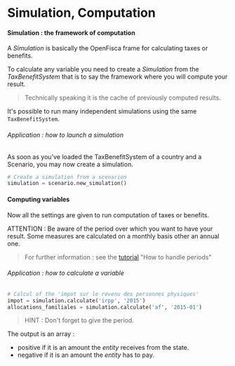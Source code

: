 # Simulation, Computation

#### Simulation : the framework of computation
A *Simulation* is basically the OpenFisca frame for calculating taxes or benefits.

To calculate any variable you need to create a *Simulation* from the *TaxBenefitSystem* that is to say the framework where you will compute your result.

> Technically speaking it is the cache of previously computed results.

It's possible to run many independent simulations using the same `TaxBenefitSystem`.

###### Application : how to launch a simulation

As soon as you've loaded the TaxBenefitSystem of a country and a Scenario, you may now create a simulation.

```python
# Create a simulation from a scenarion
simulation = scenario.new_simulation()
```


#### Computing variables

Now all the settings are given to run computation of taxes or benefits.

ATTENTION : Be aware of the period over which you want to have your result. Some measures are calculated on a monthly basis other an annual one.

> For further information : see the [tutorial](http://mybinder.org:/repo/openfisca/tutorial) "How to handle periods"

###### Application : how to calculate a variable

```python
# Calcul of the 'impot sur le revenu des personnes physiques'
impot = simulation.calculate('irpp', '2015')
allocations_familiales = simulation.calculate('af', '2015-01')
```

 > HINT : Don't forget to give the period.
 
 The output is an array :
 - positive if it is an amount the *entity* receives from the state.
 - negative if it is an amount the *entity* has to pay.

